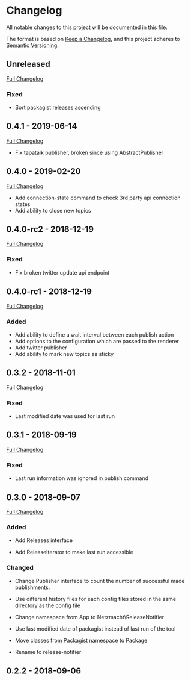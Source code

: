 # Changelog
All notable changes to this project will be documented in this file.

The format is based on [Keep a Changelog](https://keepachangelog.com/en/1.0.0/),
and this project adheres to [Semantic Versioning](https://semver.org/spec/v2.0.0.html).

## Unreleased

[Full Changelog](https://github.com/netzmacht/release-notifier/compare/0.4.1...master)

### Fixed

- Sort packagist releases ascending

## 0.4.1 - 2019-06-14

[Full Changelog](https://github.com/netzmacht/release-notifier/compare/0.4.0...0.4.1)

- Fix tapatalk publisher, broken since using AbstractPublisher

## 0.4.0 - 2019-02-20

[Full Changelog](https://github.com/netzmacht/release-notifier/compare/0.4.0-rc2...0.4.0)

- Add connection-state command to check 3rd party api connection states
- Add ability to close new topics

## 0.4.0-rc2 - 2018-12-19

[Full Changelog](https://github.com/netzmacht/release-notifier/compare/0.4.0-rc1...0.4.0-rc2)

### Fixed

- Fix broken twitter update api endpoint

## 0.4.0-rc1 - 2018-12-19 

[Full Changelog](https://github.com/netzmacht/release-notifier/compare/0.3.2...0.4.0-rc1)

### Added

- Add ability to define a wait interval between each publish action
- Add options to the configuration which are passed to the renderer
- Add twitter publisher
- Add ability to mark new topics as sticky

## 0.3.2 - 2018-11-01

[Full Changelog](https://github.com/netzmacht/release-notifier/compare/0.3.1...0.3.2)

### Fixed

- Last modified date was used for last run

## 0.3.1 - 2018-09-19

[Full Changelog](https://github.com/netzmacht/release-notifier/compare/0.3.0...0.3.1)

### Fixed

- Last run information was ignored in publish command

## 0.3.0 - 2018-09-07

[Full Changelog](https://github.com/netzmacht/release-notifier/compare/0.2.2...0.3.0)

### Added

- Add Releases interface

- Add ReleaseIterator to make last run accessible

### Changed

- Change Publisher interface to count the number of successful made publishments.

- Use different history files for each config files stored in the same directory as the config file

- Change namespace from App to Netzmacht\ReleaseNotifier

- Use last modified date of packagist instead of last run of the tool

- Move classes from Packagist namespace to Package

- Rename to release-notifier

## 0.2.2 - 2018-09-06
